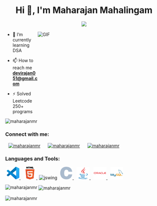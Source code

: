    <h1 align="center">Hi 👋, I'm Maharajan Mahalingam </h1>
<p align="center">
        <a href="https://github.com/Maharajan123/readme-typing-svg">
          <img src="https://readme-typing-svg.demolab.com/?lines=ECE %20Student;Passionate %20Java %20Developer;Learning%20new%20things&font=Fira%20Code&center=true&width=440&height=45&color=0000ff&vCenter=true&pause=1000&size=22" /></a>
      </p>
   <img align="right" alt="GIF" src="https://github.com/Maharajn123/Maharajn123/blob/main/hi.gif?raw=true" width="400" height="300" />
    
<!-- - 🔗 This is my [portfolio]()-->
  
 - 🔭 I’m currently learning DSA
   
 - 📫 How to reach me **devirajan051@gmail.com**
 
 - ⚡ Solved Leetcode 250+ programs
   

<p align="left"> <img src="https://komarev.com/ghpvc/?username=Maharajan123&label=Profile%20views&color=0e75b6&style=flat" alt="maharajanmr"/> </p>
    
<h3 align="left">Connect with me:</h3> <p align="left"> <a
        style="padding: 10px"
        href="https://www.linkedin.com/in/maharajan-m-1bb391227/"
        target="blank"
        ><img
          align="center"
          src="https://raw.githubusercontent.com/rahuldkjain/github-profile-readme-generator/master/src/images/icons/Social/linked-in-alt.svg"
          alt="maharajanmr"
          height="30"
          width="40"
      /></a>
      <a
        style="padding: 10px"
        href="https://instagram.com/maharajan_m_r?igshid=MzMyNGUyNmU2YQ=="
        target="blank"
        ><img
          align="center"
          src="https://raw.githubusercontent.com/rahuldkjain/github-profile-readme-generator/master/src/images/icons/Social/instagram.svg"
          alt="maharajanmr"
          height="30"
          width="40"
      /></a>
      <a
        style="padding: 10px"
        href="https://leetcode.com/maharajanmr/"
        target="blank"
        ><img
          align="center"
          src="https://raw.githubusercontent.com/rahuldkjain/github-profile-readme-generator/master/src/images/icons/Social/leet-code.svg"
          alt="maharajanmr"
          height="30"
          width="40"
      /></a>
    </p>
 <h3 align="left">Languages and Tools:</h3>
    <p align="left">
      <a
        style="padding: 5px"
        href="https://www.visualstudio.com/"
        target="_blank"
        rel="noreferrer"
      >
        <img
          src="https://raw.githubusercontent.com/github/explore/80688e429a7d4ef2fca1e82350fe8e3517d3494d/topics/visual-studio-code/visual-studio-code.png"
          alt="VisualStudio Code"
          width="40"
          height="40"
        />
      </a>
      <a
        style="padding: 5px"
        href="https://www.html.com/"
        target="_blank"
        rel="noreferrer"
      >
        <img
          src="https://raw.githubusercontent.com/github/explore/80688e429a7d4ef2fca1e82350fe8e3517d3494d/topics/html/html.png"
          alt="HTML"
          width="40"
          height="40"
        />
      </a>
        <img
          src="https://techhubsolutions.in/wp-content/uploads/2020/05/maxresdefault.jpg" 
          alt="jswing"
          width="40"
          height="40"
        />
      </a>
      <a
        style="padding: 5px"
        href="https://docs.oracle.com/javase/tutorial/uiswing/"
        target="_blank"
        rel="noreferrer"
      >
<!--         <img
          src="https://raw.githubusercontent.com/github/explore/80688e429a7d4ef2fca1e82350fe8e3517d3494d/topics/javascript/javascript.png"
          alt="Javascript"
          width="40"
          height="40"
        />
      </a>
 <a
        style="padding: 5px"
        href="https://www.cprogramming.com/"
        target="_blank"
        rel="noreferrer"
      > -->
        <img
          src="https://raw.githubusercontent.com/devicons/devicon/master/icons/c/c-original.svg"
          alt="c"
          width="40"
          height="40"
        />
      </a>
 <a
        style="padding: 5px"
        href="https://www.java.com"
        target="_blank"
        rel="noreferrer"
      >
        <img
          src="https://raw.githubusercontent.com/devicons/devicon/master/icons/java/java-original.svg"
          alt="java"
          width="40"
          height="40"
        />
      </a>
      <a
        style="padding: 5px"
        href="https://www.oracle.com/"
        target="_blank"
        rel="noreferrer"
      >
        <img
          src="https://raw.githubusercontent.com/devicons/devicon/master/icons/oracle/oracle-original.svg"
          alt="oracle"
          width="40"
          height="40"
        />
      </a>
      <a
        style="padding: 5px"
        href="https://www.python.com/"
        target="_blank"
        rel="noreferrer"
      >
     <!--   <img
          src="https://raw.githubusercontent.com/devicons/devicon/master/icons/python/python-original.svg"
          alt="python"
          width="40"
          height="40"
        />
        <a
          style="padding: 5px"
          href="https://git-scm.com/"
          target="_blank"
          rel="noreferrer"
        >
          <img
            src="https://www.vectorlogo.zone/logos/git-scm/git-scm-icon.svg"
            alt="git"
            width="40"
            height="40"
          />
        </a>
        <a
          style="padding: 5px"
          href="https://www.mysql.com/"
          target="_blank"
          rel="noreferrer"
        >  -->
          <img
            src="https://raw.githubusercontent.com/devicons/devicon/master/icons/mysql/mysql-original-wordmark.svg"
            alt="mysql"
            width="40"
            height="40"
          />
        </a>
      </a>
    </p>
 <p>
      <img
        align="left"
        style="height: 150"
        src="https://github-readme-stats.vercel.app/api/top-langs?username=Maharajan123&show_icons=true&locale=en&layout=compact"
        alt="maharajanmr"
      />
    </p>

<p>
      &nbsp;<img
        align="center"
        src="https://github-readme-stats.vercel.app/api?username=Maharajan123&show_icons=true&locale=en"
        alt="maharajanmr"
      />
    </p>
 <p>
      <img
        align="center"
        src="https://github-readme-streak-stats.herokuapp.com/?user=Maharajan123&"
        alt="maharajanmr"
      />
 </p>
 
